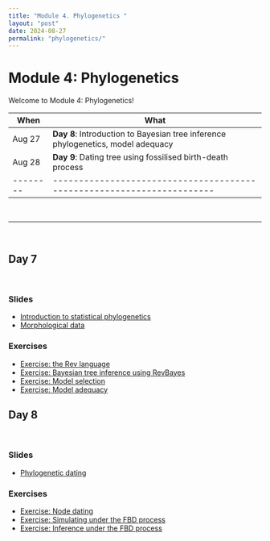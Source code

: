 ```yaml
---
title: "Module 4. Phylogenetics "
layout: "post" 
date: 2024-08-27
permalink: "phylogenetics/"
---
```


# Module 4: Phylogenetics 

Welcome to Module 4: Phylogenetics! 



| When   | What                                                                 |
|--------|----------------------------------------------------------------------|
| Aug 27 | **Day 8**: Introduction to Bayesian tree inference phylogenetics, model adequacy                                       |
| Aug 28 | **Day 9**: Dating tree using fossilised birth-death process |
|--------|----------------------------------------------------------------------|

<br>

- - -

<br>

## Day 7 

<br>

### Slides
- [Introduction to statistical phylogenetics]({{site.baseurl}}/data/phylogenetics/Bayesian_intro.pdf)
- [Morphological data]({{site.baseurl}}/data/phylogenetics/morpho.pdf)

### Exercises
- [Exercise: the Rev language](https://phylogenetics-fau.netlify.app/exercise-02)
- [Exercise: Bayesian tree inference using RevBayes](https://phylogenetics-fau.netlify.app/exercise-04)
- [Exercise: Model selection](https://phylogenetics-fau.netlify.app/morpho_exercise)
- [Exercise: Model adequacy](https://revbayes.github.io/tutorials/pps_morpho/)

## Day 8

<br>

### Slides
- [Phylogenetic dating]({{site.baseurl}}/data/phylogenetics/dating.pdf)


### Exercises
- [Exercise: Node dating](https://phylogenetics-fau.netlify.app/exercise-05)
- [Exercise: Simulating under the FBD process](https://phylogenetics-fau.netlify.app/exercise-07a)
- [Exercise: Inference under the FBD process](https://phylogenetics-fau.netlify.app/exercise-07b)








